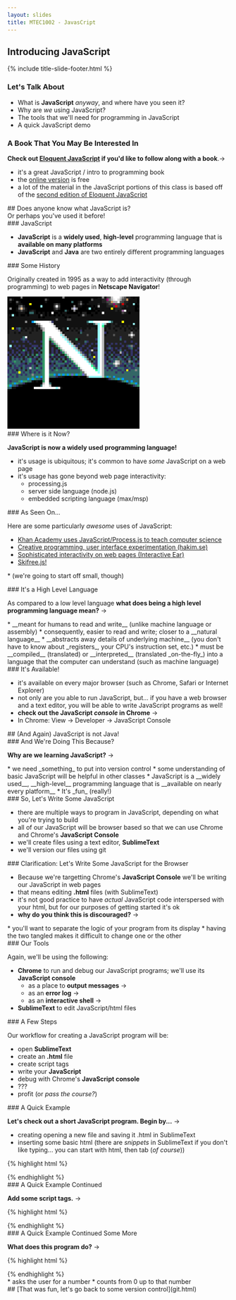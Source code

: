 ```yaml
---
layout: slides
title: MTEC1002 - JavasCript
---
```


<section markdown="block" class="title-slide">

# Introducing JavaScript

{% include title-slide-footer.html %}
</section>

<section markdown="block">

### Let's Talk About

* What is __JavaScript__ _anyway_, and where have you seen it?
* Why are _we_ using JavaScript?
* The tools that we'll need for programming in JavaScript
* A quick JavaScript demo

</section>

<section markdown="block">

### A Book That You May Be Interested In

__Check out [Eloquent JavaScript](http://eloquentjavascript.net/) if you'd like to follow along with a book__.&rarr;

* it's a great JavaScript / intro to programming book
* the [online version](http://eloquentjavascript.net/contents.html) is free
* a lot of the material in the JavaScript portions of this class is based off of the [second edition of Eloquent JavaScript](http://eloquentjavascript.net/2nd_edition/)

</section>

<section markdown="block">
## Does anyone know what JavaScript is?

<aside>Or perhaps you've used it before!</aside>
</section>

<section markdown="block">
### JavaScript

* __JavaScript__ is a __widely used__, __high-level__ programming language that is __available on many platforms__
* __JavaScript__ and __Java__ are two entirely different programming languages
</section>

<section markdown="block">
###  Some History

Originally created in 1995 as a way to add interactivity (through programming) to web pages in __Netscape Navigator__!

<div markdown="block" class="img-container">
<img src="../../resources/img/netscape.gif" width="300" height="300">
</div>
</section>

<section markdown="block">
### Where is it Now?

__JavaScript is now a widely used programming language!__

* it's usage is ubiquitous; it's common to have _some_ JavaScript on a web page
* it's usage has gone beyond web page interactivity:
	* processing.js
	* server side language (node.js)
	* embedded scripting language (max/msp)
</section>

<section markdown="block">
### As Seen On...

Here are some particularly _awesome_ uses of JavaScript:

* [Khan Academy uses JavaScript/Process.js to teach computer science](https://www.khanacademy.org/cs/programming/variables/p/challenge-bucktooth-bunny)
* [Creative programming, user interface experimentation (hakim.se)](http://hakim.se/experiments)
* [Sophisticated interactivity on web pages (Interactive Ear)](http://www.amplifon.co.uk/interactive-ear/index.html)
* [Skifree.js!](http://basicallydan.github.io/skifree.js/)

\* (we're going to start off small, though)
</section>

<section markdown="block">
### It's a High Level Language

As compared to a low level language __what does being a high level programming language mean?__ &rarr;

<div class="incremental" markdown="block">
* __meant for humans to read and write__ (unlike machine language or assembly) 
* consequently, easier to read and write; closer to a __natural language__
* __abstracts away details of underlying machine__ (you don't have to know about _registers_, your CPU's instruction set, etc.)
* must be __compiled__ (translated) or __interpreted__ (translated _on-the-fly_) into a language that the computer can understand (such as machine language)
</div>
</section>

<section markdown="block">
### It's Available!

* it's available on every major browser (such as Chrome, Safari or Internet Explorer)
* not only are you able to run JavaScript, but... if you have a web browser and a text editor, you will be able to write JavaScript programs as well!
* __check out the JavaScript _console_ in Chrome__ &rarr;
* In Chrome: View &rarr; Developer &rarr; JavaScript Console
</section>

<section markdown="block">
##  (And Again) JavaScript is not Java!
</section>

<section markdown="block">
###  And We're Doing This Because?

__Why are we learning JavaScript?__ &rarr;

<div class="incremental" markdown="block">
* we need _something_ to put into version control
* some understanding of basic JavaScript will be helpful in other classes
* JavaScript is a __widely used__, __high-level__ programming language that is __available on nearly every platform__
* It's _fun_ (really!)
</div>
</section>

<section markdown="block">
### So, Let's Write Some JavaScript

* there are multiple ways to program in JavaScript, depending on what you're trying to build
* all of our JavaScript will be browser based so that we can use Chrome and Chrome's __JavaScript Console__
* we'll create files using a text editor, __SublimeText__
* we'll version our files using git

</section>

<section markdown="block">
### Clarification: Let's Write Some JavaScript for the Browser

* Because we're targetting Chrome's __JavaScript Console__ we'll be writing our JavaScript in web pages
* that means editing __.html__ files (with SublimeText)
* it's not good practice to have _actual_ JavaScript code interspersed with your html, but for our purposes of getting started it's ok
* __why do you think this is discouraged?__ &rarr;

<div class="incremental" markdown="block">
* you'll want to separate the logic of your program from its display
* having the two tangled makes it difficult to change one or the other
</div>
</section>

<section markdown="block">
### Our Tools

Again, we'll be using the following:

* __Chrome__ to run and debug our JavaScript programs; we'll use its __JavaScript console__
	* as a place to __output messages__ &rarr;
	* as an __error log__ &rarr;
	* as an __interactive shell__ &rarr;
* __SublimeText__ to edit JavaScript/html files 
</section>

<section markdown="block">
### A Few Steps

Our workflow for creating a JavaScript program will be:

* open __SublimeText__
* create an __.html__ file
* create script tags
* write your __JavaScript__
* debug with Chrome's __JavaScript console__
* ???
* profit (or _pass the course?_)

</section>

<section markdown="block">
### A Quick Example

__Let's check out a short JavaScript program.  Begin by...__ &rarr;

* creating opening a new file and saving it .html in SublimeText
* inserting some basic html (there are _snippets_ in SublimeText if you don't like typing... you can start with html, then tab (_of course_))

{% highlight html %}
<!DOCTYPE html>
<html>
<body>
</body>
</html>
{% endhighlight  %}
</section>

<section markdown="block">
### A Quick Example Continued

__Add some script tags.__ &rarr;

{% highlight html %}
<!DOCTYPE html>
<html>
<body>
<script>
var num = prompt("Please enter a number!");
for(var i = 0; i < num; i++) {
	console.log(i);
}
</script>
</body>
</html>
{% endhighlight  %}
</section>

<section markdown="block">
### A Quick Example Continued Some More

__What does this program do?__ &rarr;

{% highlight html %}
<!DOCTYPE html>
<html>
<body>
<script>
var num = prompt("Please enter a number!");
for(var i = 0; i < num; i++) {
	console.log(i);
}
</script>
</body>
</html>
{% endhighlight  %}

<div class="incremental" markdown="block">
* asks the user for a number
* counts from 0 up to that number
</div>
</section>

<section markdown="block">
## [That was fun, let's go back to some version control](git.html)
</section>
<!--
<section markdown="block">
### 
<div class="incremental" markdown="block">
{% highlight html %}
{% endhighlight  %}
</div>
</section>
-->
